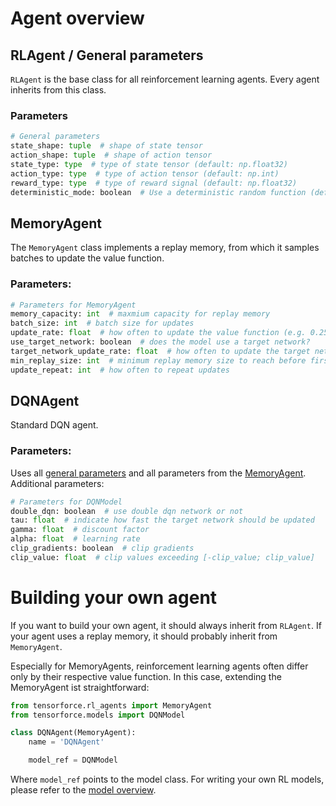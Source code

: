 # Agent overview

## <a name="RLAgent">RLAgent / General parameters</a>

```RLAgent``` is the base class for all reinforcement learning agents. Every agent inherits from this class.

### Parameters

```python
# General parameters
state_shape: tuple  # shape of state tensor
action_shape: tuple  # shape of action tensor
state_type: type  # type of state tensor (default: np.float32)
action_type: type  # type of action tensor (default: np.int)
reward_type: type  # type of reward signal (default: np.float32)
deterministic_mode: boolean  # Use a deterministic random function (default: False)
```

## <a name="MemoryAgent">MemoryAgent</a>

The ```MemoryAgent``` class implements a replay memory, from which it samples batches to update the value function.

### Parameters:

```python
# Parameters for MemoryAgent
memory_capacity: int  # maxmium capacity for replay memory
batch_size: int  # batch size for updates
update_rate: float  # how often to update the value function (e.g. 0.25 means every 4th step)
use_target_network: boolean  # does the model use a target network?
target_network_update_rate: float  # how often to update the target network
min_replay_size: int  # minimum replay memory size to reach before first update
update_repeat: int  # how often to repeat updates
```

## <a name="DQNAgent">DQNAgent</a>

Standard DQN agent.

### Parameters:
Uses all [general parameters](#RLAgent) and all parameters from the [MemoryAgent](#MemoryAgent). Additional parameters:

```python
# Parameters for DQNModel
double_dqn: boolean  # use double dqn network or not
tau: float  # indicate how fast the target network should be updated
gamma: float  # discount factor
alpha: float  # learning rate
clip_gradients: boolean  # clip gradients
clip_value: float  # clip values exceeding [-clip_value; clip_value]
```

# <a name="own">Building your own agent</a>

If you want to build your own agent, it should always inherit from ```RLAgent```. If your agent uses a replay memory, it should probably inherit from ```MemoryAgent```.

Especially for MemoryAgents, reinforcement learning agents often differ only by their respective value function. In this case, extending the MemoryAgent ist straightforward:

```python
from tensorforce.rl_agents import MemoryAgent
from tensorforce.models import DQNModel

class DQNAgent(MemoryAgent):
	name = 'DQNAgent'

	model_ref = DQNModel
```

Where ```model_ref``` points to the model class. For writing your own RL models, please refer to the [model overview](models.md).